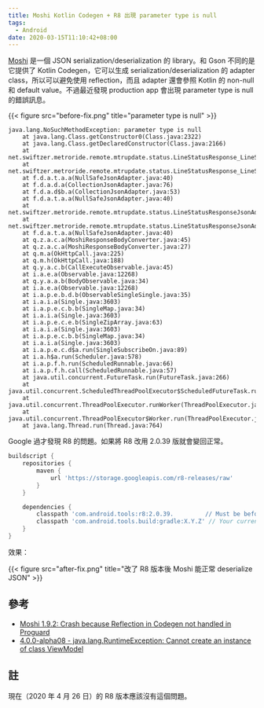 ```yaml
---
title: Moshi Kotlin Codegen + R8 出現 parameter type is null
tags:
  - Android
date: 2020-03-15T11:10:42+08:00
---
```



[Moshi](https://github.com/square/moshi) 是一個 JSON serialization/deserialization 的 library。和 Gson 不同的是它提供了 Kotlin Codegen，它可以生成 serialization/deserialization 的 adapter class，所以可以避免使用 reflection，而且 adapter 還會參照 Kotlin 的 non-null 和 default value。不過最近發現 production app 會出現 parameter type is null 的錯誤訊息。

<!-- more -->

{{< figure src="before-fix.png" title="parameter type is null" >}}

```text
java.lang.NoSuchMethodException: parameter type is null
    at java.lang.Class.getConstructor0(Class.java:2322)
    at java.lang.Class.getDeclaredConstructor(Class.java:2166)
    at net.swiftzer.metroride.remote.mtrupdate.status.LineStatusResponse_LineStatusJsonAdapter.a(LineStatusResponse_LineStatusJsonAdapter.kt:70)
    at net.swiftzer.metroride.remote.mtrupdate.status.LineStatusResponse_LineStatusJsonAdapter.a(LineStatusResponse_LineStatusJsonAdapter.kt:19)
    at f.d.a.t.a.a(NullSafeJsonAdapter.java:40)
    at f.d.a.d.a(CollectionJsonAdapter.java:76)
    at f.d.a.d$b.a(CollectionJsonAdapter.java:53)
    at f.d.a.t.a.a(NullSafeJsonAdapter.java:40)
    at net.swiftzer.metroride.remote.mtrupdate.status.LineStatusResponseJsonAdapter.a(LineStatusResponseJsonAdapter.kt:47)
    at net.swiftzer.metroride.remote.mtrupdate.status.LineStatusResponseJsonAdapter.a(LineStatusResponseJsonAdapter.kt:21)
    at f.d.a.t.a.a(NullSafeJsonAdapter.java:40)
    at q.z.a.c.a(MoshiResponseBodyConverter.java:45)
    at q.z.a.c.a(MoshiResponseBodyConverter.java:27)
    at q.m.a(OkHttpCall.java:225)
    at q.m.h(OkHttpCall.java:188)
    at q.y.a.c.b(CallExecuteObservable.java:45)
    at i.a.e.a(Observable.java:12268)
    at q.y.a.a.b(BodyObservable.java:34)
    at i.a.e.a(Observable.java:12268)
    at i.a.p.e.b.d.b(ObservableSingleSingle.java:35)
    at i.a.i.a(Single.java:3603)
    at i.a.p.e.c.b.b(SingleMap.java:34)
    at i.a.i.a(Single.java:3603)
    at i.a.p.e.c.e.b(SingleZipArray.java:63)
    at i.a.i.a(Single.java:3603)
    at i.a.p.e.c.b.b(SingleMap.java:34)
    at i.a.i.a(Single.java:3603)
    at i.a.p.e.c.d$a.run(SingleSubscribeOn.java:89)
    at i.a.h$a.run(Scheduler.java:578)
    at i.a.p.f.h.run(ScheduledRunnable.java:66)
    at i.a.p.f.h.call(ScheduledRunnable.java:57)
    at java.util.concurrent.FutureTask.run(FutureTask.java:266)
    at java.util.concurrent.ScheduledThreadPoolExecutor$ScheduledFutureTask.run(ScheduledThreadPoolExecutor.java:301)
    at java.util.concurrent.ThreadPoolExecutor.runWorker(ThreadPoolExecutor.java:1167)
    at java.util.concurrent.ThreadPoolExecutor$Worker.run(ThreadPoolExecutor.java:641)
    at java.lang.Thread.run(Thread.java:764)
```

Google 過才發現 R8 的問題。如果將 R8 改用 2.0.39 版就會變回正常。

```groovy
buildscript {
    repositories {
        maven {
            url 'https://storage.googleapis.com/r8-releases/raw'
        }
    }

    dependencies {
        classpath 'com.android.tools:r8:2.0.39.         // Must be before the Gradle Plugin for Android.
        classpath 'com.android.tools.build:gradle:X.Y.Z' // Your current AGP version.
    }
}
```

效果：

{{< figure src="after-fix.png" title="改了 R8 版本後 Moshi 能正常 deserialize JSON" >}}

## 參考

- [Moshi 1.9.2: Crash because Reflection in Codegen not handled in Proguard](https://github.com/square/moshi/issues/1049)
- [4.0.0-alpha08 - java.lang.RuntimeException: Cannot create an instance of class ViewModel](https://issuetracker.google.com/u/1/issues/147972078#comment9)

## 註

現在（2020 年 4 月 26 日）的 R8 版本應該沒有這個問題。
